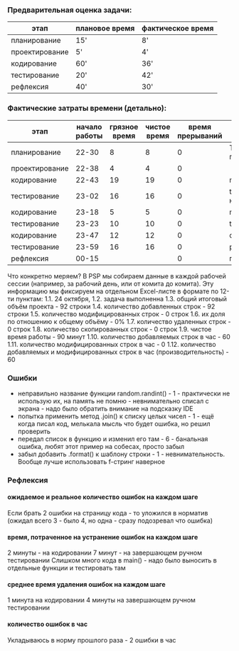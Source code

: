### Предварительная оценка задачи:
этап | плановое время | фактическое время |
---|---|---|
планирование   | 15' | 8'
проектирование |  5' | 4'
кодирование    | 60' | 36'
тестирование   | 20' | 42'
рефлексия      | 40' | 30'

### Фактические затраты времени (детально):
этап | начало работы | грязное время | чистое время | время прерываний | комментарий |
---|---|---|---|---|---|
планирование   | 22-30 |  8 |  8 | 0 | ТЗ + собственно планирование
проектирование | 22-38 |  4 |  4 | 0 | 
кодирование    | 22-43 | 19 | 19 | 0 | main()
тестирование   | 23-02 | 16 | 16 | 0 | test_make_number() + настройка pytest
кодирование    | 23-18 |  5 |  5 | 0 | make_number()
тестирование   | 23-23 | 10 | 10 | 0 | test_compare_numbers()
кодирование    | 23-47 | 12 | 12 | 0 | compare_numbers()
тестирование   | 23-59 | 16 | 16 | 0 | ручной прогон
рефлексия      | 00-15 |  |  | 0 | письменный отчет

Что конкретно меряем?
В PSP мы собираем данные в каждой рабочей сессии (например, за рабочий день, или от комита до комита). Эту информацию мы фиксируем на отдельном Excel-листе в формате по 12-ти пунктам:
1.1. 24 октября, 
1.2. задача выполненна
1.3. общий итоговый объём проекта - 92 строки
1.4. количество добавленных строк - 92 строки
1.5. количество модифицированных строк - 0 строк
1.6. их доля по отношению к общему объёму - 0%
1.7. количество удаленных строк - 0 строк
1.8. количество скопированных строк - 0 строк
1.9. чистое время работы - 90 минут
1.10. количество добавляемых строк в час - 60
1.11. количество модифицированных строк в час - 0
1.12. количество добавляемых и модифицированных строк в час (производительность) - 60

### Ошибки
* неправильно название функции random.randint() - 1 - практически не использую их, на память не помню - невнимательно списал с экрана - надо было обратить внимание на подсказку IDE
* попытка применить метод .join() к списку целых чисел - 1 - ещё когда писал код, мелькала мысль что будет ошибка, но решил проверить
* передал список в функцию и изменил его там - 6 - банальная ошибка, любят этот пример на собесах, просто забыл
* забыл добавить .format() к шаблону строки - 1 - невнимательность. Вообще лучше использовать f-стринг наверное

### Рефлексия
#### ожидаемое и реальное количество ошибок на каждом шаге
Если брать 2 ошибки на страницу кода - то уложился в норматив (ожидал всего 3 - было 4, но одна - сразу подозревал что ошибка)
#### время, потраченное на устранение ошибок на каждом шаге
2 минуты - на кодировании
7 минут - на завершающем ручном тестировании
Слишком много кода в main() - надо было выносить в отдельные функции и тестировать там
#### среднее время удаления ошибок на каждом шаге
1 минута на кодировании
4 минуты на завершающем ручном тестировании
#### количество ошибок в час
Укладываюсь в норму прошлого раза - 2 ошибки в час 